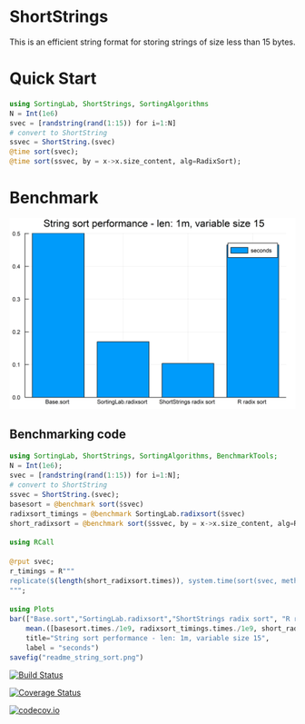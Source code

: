 # ShortStrings
This is an efficient string format for storing strings of size less than 15 bytes.

# Quick Start
```julia
using SortingLab, ShortStrings, SortingAlgorithms
N = Int(1e6)
svec = [randstring(rand(1:15)) for i=1:N]
# convert to ShortString
ssvec = ShortString.(svec)
@time sort(svec);
@time sort(ssvec, by = x->x.size_content, alg=RadixSort);
```

# Benchmark
![String shorting performance](readme_string_sort.png)

## Benchmarking code
```julia
using SortingLab, ShortStrings, SortingAlgorithms, BenchmarkTools;
N = Int(1e6);
svec = [randstring(rand(1:15)) for i=1:N];
# convert to ShortString
ssvec = ShortString.(svec);
basesort = @benchmark sort($svec)
radixsort_timings = @benchmark SortingLab.radixsort($svec)
short_radixsort = @benchmark sort($ssvec, by = x->x.size_content, alg=RadixSort)

using RCall

@rput svec;
r_timings = R"""
replicate($(length(short_radixsort.times)), system.time(sort(svec, method="radix"))[3])
""";

using Plots
bar(["Base.sort","SortingLab.radixsort","ShortStrings radix sort", "R radix sort"],
    mean.([basesort.times./1e9, radixsort_timings.times./1e9, short_radixsort.times./1e9, r_timings]),
    title="String sort performance - len: 1m, variable size 15",
    label = "seconds")
savefig("readme_string_sort.png")
```

[![Build Status](https://travis-ci.org/xiaodaigh/ShortStrings.jl.svg?branch=master)](https://travis-ci.org/xiaodaigh/ShortStrings.jl)

[![Coverage Status](https://coveralls.io/repos/xiaodaigh/ShortStrings.jl/badge.svg?branch=master&service=github)](https://coveralls.io/github/xiaodaigh/ShortStrings.jl?branch=master)

[![codecov.io](http://codecov.io/github/xiaodaigh/ShortStrings.jl/coverage.svg?branch=master)](http://codecov.io/github/xiaodaigh/ShortStrings.jl?branch=master)
